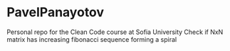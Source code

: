 # PavelPanayotov
Personal repo for the Clean Code course at Sofia University
Check if NxN matrix has increasing fibonacci sequence forming a spiral 
